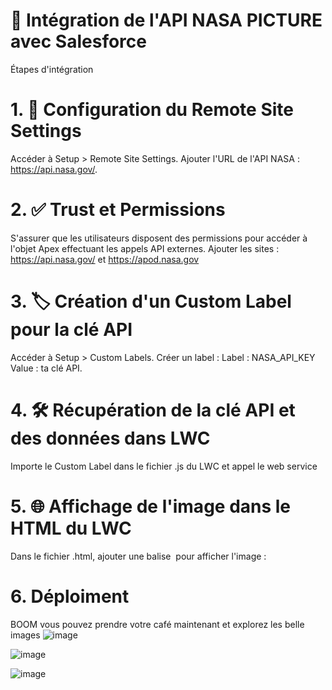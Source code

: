 # 🚀 Intégration de l'API NASA PICTURE avec Salesforce
Étapes d'intégration
# 1. 🔗 Configuration du Remote Site Settings
Accéder à Setup > Remote Site Settings.
Ajouter l'URL de l'API NASA :  https://api.nasa.gov/.
# 2. ✅ Trust et Permissions
S'assurer que les utilisateurs disposent des permissions pour accéder à l'objet Apex effectuant les appels API externes.
Ajouter les sites : 
https://api.nasa.gov/ et https://apod.nasa.gov
# 3. 🏷️ Création d'un Custom Label pour la clé API
Accéder à Setup > Custom Labels.
Créer un label :
Label : NASA_API_KEY
Value : ta clé API.
# 4. 🛠️ Récupération de la clé API et des données dans LWC
Importe le Custom Label dans le fichier .js du LWC et appel le web service
# 5. 🌐 Affichage de l'image dans le HTML du LWC
Dans le fichier .html, ajouter une balise <img> pour afficher l'image  :
# 6. Déploiment
BOOM vous pouvez prendre votre café maintenant et explorez les belle images
![image](https://github.com/user-attachments/assets/d22bce58-1875-489e-a11c-425eab20f24a)

![image](https://github.com/user-attachments/assets/f05f4e9a-55ac-405e-9fd0-df6cce45286e)

![image](https://github.com/user-attachments/assets/a626019a-4e44-4ca6-9b8c-e387e1c78d46)


